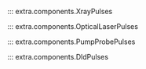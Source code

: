::: extra.components.XrayPulses

::: extra.components.OpticalLaserPulses

::: extra.components.PumpProbePulses

::: extra.components.DldPulses
